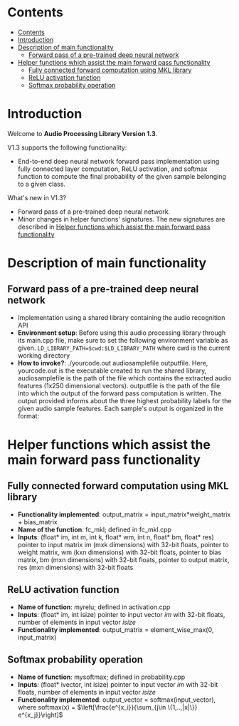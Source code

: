 # Contents
- [Contents](#contents)
- [Introduction](#introduction)
- [Description of main functionality](#description-of-main-functionality)
  - [Forward pass of a pre-trained deep neural network](#forward-pass-of-a-pre-trained-deep-neural-network)
- [Helper functions which assist the main forward pass functionality](#helper-functions-which-assist-the-main-forward-pass-functionality)
  - [Fully connected forward computation using MKL library](#fully-connected-forward-computation-using-mkl-library)
  - [ReLU activation function](#relu-activation-function)
  - [Softmax probability operation](#softmax-probability-operation)

# Introduction
Welcome to **Audio Processing Library Version 1.3**. 

V1.3 supports the following functionality:
- End-to-end deep neural network forward pass implementation using fully connected layer computation, ReLU activation, and softmax function to compute the final probability of the given sample belonging to a given class. 

What's new in V1.3?
- Forward pass of a pre-trained deep neural network.
- Minor changes in helper functions' signatures. The new signatures are described in [Helper functions which assist the main forward pass functionality](#helper-functions-which-assist-the-main-forward-pass-functionality)

# Description of main functionality
## Forward pass of a pre-trained deep neural network
- Implementation using a shared library containing the audio recognition API
- **Environment setup**: Before using this audio processing library through its main.cpp file, make sure to set the following environment variable as given. ```LD_LIBRARY_PATH=$cwd:$LD_LIBRARY_PATH``` where cwd is the current working directory
- **How to invoke?**: ./yourcode.out audiosamplefile outputfile. Here, yourcode.out is the executable created to run the shared library, audiosamplefile is the path of the file which contains the extracted audio features (1x250 dimensional vectors). outputfile is the path of the file into which the output of the forward pass computation is written. The output provided informs about the three highest probability labels for the given audio sample features. Each sample's output is organized in the format: <input-file-path> <highest-probability-label> <second-highest-probability-label> <third-highest-probability-label> <highest-probability> <second-highest-probability> <third-highest-probability>

# Helper functions which assist the main forward pass functionality
## Fully connected forward computation using MKL library
- **Functionality implemented**: output_matrix = input_matrix*weight_matrix + bias_matrix
- **Name of the function**: fc_mkl; defined in fc_mkl.cpp
- **Inputs**: (float* im, int m, int k, float* wm, int n, float* bm, float* res) pointer to input matrix im (mxk dimensions) with 32-bit floats, pointer to weight matrix, wm (kxn dimensions) with 32-bit floats, pointer to bias matrix, bm (mxn dimensions) with 32-bit floats, pointer to output matrix, res (mxn dimensions) with 32-bit floats

## ReLU activation function
- **Name of function**: myrelu; defined in activation.cpp
- **Inputs**: (float* im, int isize) pointer to input vector _im_ with 32-bit floats, number of elements in input vector _isize_
- **Functionality implemented**: output_matrix = element_wise_max(0, input_matrix)

## Softmax probability operation
- **Name of function**: mysoftmax; defined in probability.cpp
- **Inputs**: (float* ivector, int isize) pointer to input vector _im_ with 32-bit floats, number of elements in input vector _isize_
- **Functionality implemented**: output_vector = softmax(input_vector), where softmax(x) = $\left[\frac{e^{x_i}}{\sum_{j\in \{1,..,|x|\}} e^{x_j}}\right]$
